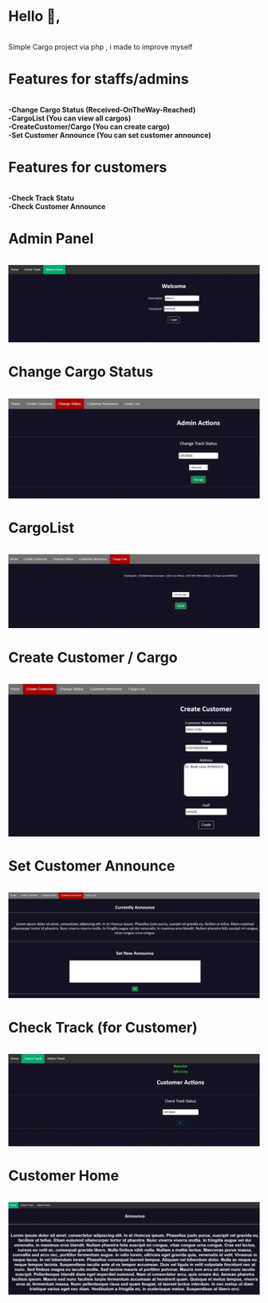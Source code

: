<h1>Hello 👋,</h1><br>
Simple Cargo project via php , i made to improve myself<br>

<h1>Features for staffs/admins</h1><br>
<strong>
 -Change Cargo Status (Received-OnTheWay-Reached)<br>
 -CargoList (You can view all cargos)<br>
 -CreateCustomer/Cargo (You can create cargo)<br>
 -Set Customer Announce (You can set customer announce)<br>
</strong>

<h1>Features for customers</h1><br>
<strong>
 -Check Track Statu<br>
 -Check Customer Announce<br>
</strong>

<h1>Admin Panel</h1><br>
<img src="https://github.com/mixass/Cargo-Project-via-php/blob/main/Images/admin-panel.png"><br>

<h1>Change Cargo Status</h1><br>
<img src="https://raw.githubusercontent.com/mixass/Cargo-Project-via-php/main/Images/admin/admin-change-status.png"><br>

<h1>CargoList</h1><br>
<img src="https://github.com/mixass/Cargo-Project-via-php/blob/main/Images/admin/cargo-list.png"><br>

<h1>Create Customer / Cargo</h1><br>
<img src="https://github.com/mixass/Cargo-Project-via-php/blob/main/Images/admin/create-customer.png"><br>

<h1>Set Customer Announce</h1><br>
<img src="https://github.com/mixass/Cargo-Project-via-php/blob/main/Images/admin/customer-announce.png"><br>

<h1>Check Track (for Customer)</h1><br>
<img src="https://github.com/mixass/Cargo-Project-via-php/blob/main/Images/customer-check-track.png"><br>

<h1>Customer Home</h1><br>
<img src="https://github.com/mixass/Cargo-Project-via-php/blob/main/Images/customer-home.png"><br>

